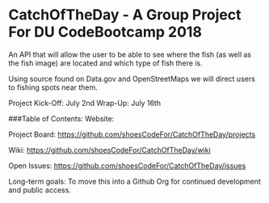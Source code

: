 # CatchOfTheDay - A Group Project For DU CodeBootcamp 2018
An API that will allow the user to be able to see where the fish (as well as the fish image) are located and which type of fish there is. 

Using source found on Data.gov and OpenStreetMaps we will direct users to fishing spots near them. 

Project Kick-Off: July 2nd
Wrap-Up: July 16th

###Table of Contents:
Website: 

Project Board: https://github.com/shoesCodeFor/CatchOfTheDay/projects

Wiki: https://github.com/shoesCodeFor/CatchOfTheDay/wiki

Open Issues: https://github.com/shoesCodeFor/CatchOfTheDay/issues

Long-term goals: To move this into a Github Org for continued development and public access.  
